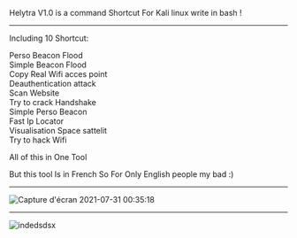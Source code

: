  Helytra V1.0 is a command Shortcut For Kali linux write in bash !
_________________________________________________________________

Including 10 Shortcut:

Perso Beacon Flood                    
Simple Beacon Flood                    
Copy Real Wifi acces point                    
Deauthentication attack                    
Scan Website                    
Try to crack Handshake                    
Simple Perso Beacon                    
Fast Ip Locator                    
Visualisation Space sattelit                     
Try to hack Wifi                    

All of this in One Tool

But this tool Is in French So For Only English people my bad :)
_________________________________________________________________

![Capture d'écran 2021-07-31 00:35:18](https://user-images.githubusercontent.com/64088838/127719381-f0f196f4-fae8-40d4-997e-88f7ca9f52e2.png)
_________________________________________________________________

![indedsdsx](https://user-images.githubusercontent.com/64088838/127719507-a19bee19-9af5-4d00-8522-dda7939b194d.png)

